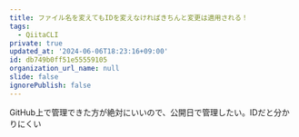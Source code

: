 ```yaml
---
title: ファイル名を変えてもIDを変えなければきちんと変更は適用される！
tags:
  - QiitaCLI
private: true
updated_at: '2024-06-06T18:23:16+09:00'
id: db749b0ff51e55559105
organization_url_name: null
slide: false
ignorePublish: false
---
```


GitHub上で管理できた方が絶対にいいので、公開日で管理したい。IDだと分かりにくい
